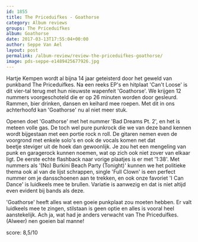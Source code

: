 ```yaml
---
id: 1855
title: The Priceduifkes - Goathorse
category: Album reviews
groups: The Priceduifkes
album: Goathorse
date: 2017-03-13T17:55:04+00:00
author: Seppe Van Ael
layout: post
permalink: /album-review/review-the-priceduifkes-goathorse/
image: pds-seppe-e1489425677926.jpg
---
```

Hartje Kempen wordt al bijna 14 jaar geteisterd door het geweld van punkband The Priceduifkes. Na een reeks EP's en hitplaat 'Can't Loose' is dit vier-tal terug met hun nieuwste wapenfeit 'Goathorse'. We krijgen 12 nummers voorgeschoteld die er op 26 minuten worden door gesleurd. Rammen, bier drinken, dansen en keihard mee roepen. Met dit in ons achterhoofd kan 'Goathorse' nu al niet meer stuk.

Openen doet 'Goathorse' met het nummer 'Bad Dreams Pt. 2', en het is meteen volle gas. De toch wel pure punkrock die we van deze band kennen wordt bijgestaan met een portie rock n roll. De gitaren nemen even de voorgrond met enkele solo's en ook de vocals komen net dat beetje steviger uit de hoek dan gewoonlijk. Je zou het een mengeling van punk en garagerock kunnen noemen, wat op zich ook niet zover van elkaar ligt. De eerste echte flashback naar vorige plaatjes is er met '1:38'. Met nummers als '(No) Burkini Beach Party (Tonight)' kunnen we het politieke thema ook al van de lijst schrappen, single 'Full Clown' is een perfect nummer om je dansschoenen aan te trekken, en ook onze favoriet 'I Can Dance' is luidkeels mee te brullen. Variatie is aanwezig en dat is niet altijd even evident bij bands als deze.

'Goathorse' heeft alles wat een goeie punkplaat zou moeten hebben. Er valt luidkeels mee te zingen, stilstaan is geen optie en alles is vooral heel aanstekelijk. Ach ja, wat had je anders verwacht van The Priceduifkes. (Alweer) nen goeien bal manne!

score: 8,5/10

&nbsp;